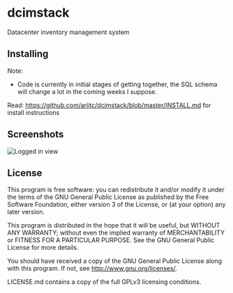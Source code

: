 # dcimstack
Datacenter inventory management system

## Installing

Note:
* Code is currently in initial stages of getting together, the SQL schema will change a lot in the coming weeks I suppose.

Read: https://github.com/arjitc/dcimstack/blob/master/INSTALL.md for install instructions

## Screenshots
![Logged in view](http://i.imgur.com/zEB9CUQ.png)


## License

This program is free software: you can redistribute it and/or modify it under the terms of the GNU General Public License as published by the Free Software Foundation, either version 3 of the License, or (at your option) any later version.

This program is distributed in the hope that it will be useful, but WITHOUT ANY WARRANTY; without even the implied warranty of MERCHANTABILITY or FITNESS FOR A PARTICULAR PURPOSE. See the GNU General Public License for more details.

You should have received a copy of the GNU General Public License along with this program. If not, see http://www.gnu.org/licenses/.

LICENSE.md contains a copy of the full GPLv3 licensing conditions.
